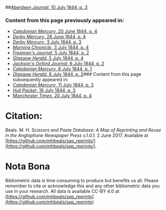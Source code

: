 ##[*Aberdeen Journal*, 10 July 1844, p. 3](https://mhbeals.github.io/sap_html/Aberdeen-Journal/Aberdeen-Journal-10-July-1844-p-3)

### Content from this page previously appeared in:
+ [*Caledonian Mercury*, 20 June 1844, p. 4](https://mhbeals.github.io/sap_html/Caledonian-Mercury/Caledonian-Mercury-20-June-1844-p-4)
+ [*Derby Mercury*, 26 June 1844, p. 4](https://mhbeals.github.io/sap_html/Derby-Mercury/Derby-Mercury-26-June-1844-p-4)
+ [*Derby Mercury*, 3 July 1844, p. 3](https://mhbeals.github.io/sap_html/Derby-Mercury/Derby-Mercury-3-July-1844-p-3)
+ [*Morning Chronicle*, 3 July 1844, p. 4](https://mhbeals.github.io/sap_html/Morning-Chronicle/Morning-Chronicle-3-July-1844-p-4)
+ [*Freeman's Journal*, 5 July 1844, p. 2](https://mhbeals.github.io/sap_html/Freeman's-Journal/Freeman's-Journal-5-July-1844-p-2)
+ [*Glasgow Herald*, 5 July 1844, p. 4](https://mhbeals.github.io/sap_html/Glasgow-Herald/Glasgow-Herald-5-July-1844-p-4)
+ [*Jackson's Oxford Journal*, 6 July 1844, p. 2](https://mhbeals.github.io/sap_html/Jackson's-Oxford-Journal/Jackson's-Oxford-Journal-6-July-1844-p-2)
+ [*Caledonian Mercury*, 8 July 1844, p. 1](https://mhbeals.github.io/sap_html/Caledonian-Mercury/Caledonian-Mercury-8-July-1844-p-1)
+ [*Glasgow Herald*, 8 July 1844, p. 2](https://mhbeals.github.io/sap_html/Glasgow-Herald/Glasgow-Herald-8-July-1844-p-2)### Content from this page subsequently appeared in:
+ [*Caledonian Mercury*, 11 July 1844, p. 3](https://mhbeals.github.io/sap_html/Caledonian-Mercury/Caledonian-Mercury-11-July-1844-p-3)
+ [*Hull Packet*, 19 July 1844, p. 3](https://mhbeals.github.io/sap_html/Hull-Packet/Hull-Packet-19-July-1844-p-3)
+ [*Manchester Times*, 20 July 1844, p. 4](https://mhbeals.github.io/sap_html/Manchester-Times/Manchester-Times-20-July-1844-p-4)
                    
# Citation: 

Beals. M. H. *Scissors and Paste Database: A Map of Reprinting and Reuse in the Anglophone Newspaper Press v.1.0.1.* 2 June 2017. Available at [https://github.com/mhbeals/sap_reprints/](https://github.com/mhbeals/sap_reprints/). 
                    
# Nota Bona

Bibliometric data is time consuming to produce but benefits us all. Please remember to cite or acknowledge this and any other bibliometric data you use in your research. All data is available CC-BY 4.0 at [https://github.com/mhbeals/sap_reprints](https://github.com/mhbeals/sap_reprints)